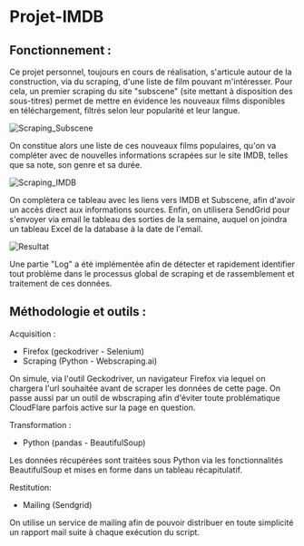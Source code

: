 # Projet-IMDB

## Fonctionnement :

Ce projet personnel, toujours en cours de réalisation, s'articule autour de la construction, via du scraping, d'une liste de film pouvant m'intéresser. Pour cela, un premier scraping du site "subscene" (site mettant à disposition des sous-titres) permet de mettre en évidence les nouveaux films disponibles en téléchargement, filtrés selon leur popularité et leur langue.

![Scraping_Subscene](https://i.imgur.com/TOPVKaf.png)

On constitue alors une liste de ces nouveaux films populaires, qu'on va compléter avec de nouvelles informations scrapées sur le site IMDB, telles que sa note, son genre et sa durée.

![Scraping_IMDB](https://i.imgur.com/07KsSaU.png)

On complètera ce tableau avec les liens vers IMDB et Subscene, afin d'avoir un accès direct aux informations sources.
Enfin, on utilisera SendGrid pour s'envoyer via email le tableau des sorties de la semaine, auquel on joindra un tableau Excel de la database à la date de l'email.

![Resultat](https://imgur.com/G1pnWf0.png)

Une partie "Log" a été implémentée afin de détecter et rapidement identifier tout problème dans le processus global de scraping et de rassemblement et traitement de ces données.


## Méthodologie et outils :

Acquisition : 
  - Firefox (geckodriver - Selenium)
  - Scraping (Python - Webscraping.ai)

On simule, via l'outil Geckodriver, un navigateur Firefox via lequel on chargera l'url souhaitée avant de scraper les données de cette page. On passe aussi par un outil de wbscraping afin d'éviter toute problématique CloudFlare parfois active sur la page en question.

Transformation :
  - Python (pandas - BeautifulSoup)

Les données récupérées sont traitées sous Python via les fonctionnalités BeautifulSoup et mises en forme dans un tableau récapitulatif.

Restitution:
  - Mailing (Sendgrid)

On utilise un service de mailing afin de pouvoir distribuer en toute simplicité un rapport mail suite à chaque exécution du script.
